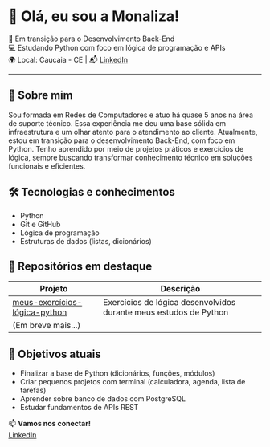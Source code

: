 # 👋 Olá, eu sou a Monaliza!

🎯 Em transição para o Desenvolvimento Back-End  
💻 Estudando Python com foco em lógica de programação e APIs  
🌍 Local: Caucaia - CE | 📬 [LinkedIn](https://www.linkedin.com/in/monaliza-vasconcelos-08a004197)

---

## 💼 Sobre mim

Sou formada em Redes de Computadores e atuo há quase 5 anos na área de suporte técnico. Essa experiência me deu uma base sólida em infraestrutura e um olhar atento para o atendimento ao cliente. Atualmente, estou em transição para o desenvolvimento Back-End, com foco em Python. Tenho aprendido por meio de projetos práticos e exercícios de lógica, sempre buscando transformar conhecimento técnico em soluções funcionais e eficientes.

## 🛠️ Tecnologias e conhecimentos

- Python
- Git e GitHub
- Lógica de programação
- Estruturas de dados (listas, dicionários)

## 📌 Repositórios em destaque

| Projeto | Descrição |
|--------|------------|
| [meus-exercícios-lógica-python](https://github.com/Monaliza-Vasconcelos/meus-exercicios-lógica-python) | Exercícios de lógica desenvolvidos durante meus estudos de Python |
| (Em breve mais...) | |

## 🚀 Objetivos atuais

- Finalizar a base de Python (dicionários, funções, módulos)
- Criar pequenos projetos com terminal (calculadora, agenda, lista de tarefas)
- Aprender sobre banco de dados com PostgreSQL
- Estudar fundamentos de APIs REST

📫 **Vamos nos conectar!**  
[LinkedIn](https://www.linkedin.com/in/monaliza-vasconcelos-08a004197)
